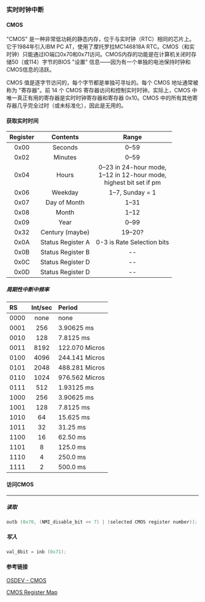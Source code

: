 ### 实时时钟中断

#### CMOS
"CMOS" 是一种非常低功耗的静态内存，位于与实时钟（RTC）相同的芯片上。它于1984年引入IBM PC AT，使用了摩托罗拉MC146818A RTC。CMOS（和实时钟）只能通过IO端口0x70和0x71访问。CMOS内存的功能是在计算机关闭时存储50（或114）字节的BIOS "设置" 信息——因为有一个单独的电池保持时钟和CMOS信息的活跃。

CMOS 值是逐字节访问的，每个字节都是单独可寻址的。每个 CMOS 地址通常被称为 "寄存器"。前 14 个 CMOS 寄存器访问和控制实时时钟。实际上，CMOS 中唯一真正有用的寄存器是实时时钟寄存器和寄存器 0x10。CMOS 中的所有其他寄存器几乎完全过时（或未标准化），因此是无用的。

#### 获取实时时间

| Register | Contents | Range |
|:---:|:---:|:---:|
| 0x00 | Seconds | 0–59 |
| 0x02 | Minutes | 0–59 |
| 0x04 | Hours | 0–23 in 24-hour mode,<br/> 1–12 in 12-hour mode,<br/>highest bit set if pm |
 |0x06 | Weekday | 1–7, Sunday = 1 |
 |0x07 | Day of Month | 1–31 |
 |0x08 | Month | 1–12 |
 |0x09 | Year | 0–99 |
 |0x32 | Century (maybe) | 19–20? |
 |0x0A | Status Register A | 0-3 is Rate Selection bits |
 |0x0B | Status Register B | -- |
 |0x0C | Status Register D | -- |
 |0x0D | Status Register D | -- |

##### 周期性中断中频率

|  RS  | Int/sec | Period |
|:---|:---:|:---|
| 0000 | none    | none  |
| 0001 |  256    | 3.90625 ms |
| 0010 |  128    | 7.8125  ms |
| 0011 | 8192    | 122.070 Micros |
| 0100 | 4096    | 244.141 Micros |
| 0101 | 2048    | 488.281 Micros |
| 0110 | 1024    | 976.562 Micros |
| 0111 |  512    | 1.93125 ms |
| 1000 |  256    | 3.90625 ms |
| 1001 |  128    | 7.8125  ms |
| 1010 |   64    | 15.625  ms |
| 1011 |   32    | 31.25   ms |
| 1100 |   16    | 62.50   ms |
| 1101 |    8    | 125.0   ms |
| 1110 |    4    | 250.0   ms |
| 1111 |    2    | 500.0   ms |

#### 访问CMOS

****

##### 读取
 ```asm
outb (0x70, (NMI_disable_bit << 7) | (selected CMOS register number));
```

##### 写入
```asm
val_8bit = inb (0x71);
```

#### 参考链接

[OSDEV - CMOS](https://wiki.osdev.org/CMOS)

[CMOS Register Map](https://web.archive.org/web/20150514082645/http://www.nondot.org/sabre/os/files/MiscHW/RealtimeClockFAQ.txt)